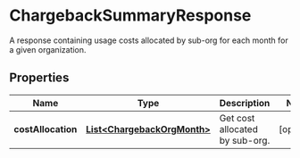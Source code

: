

# ChargebackSummaryResponse

A response containing usage costs allocated by sub-org for each month for a given organization.

## Properties

Name | Type | Description | Notes
------------ | ------------- | ------------- | -------------
**costAllocation** | [**List&lt;ChargebackOrgMonth&gt;**](ChargebackOrgMonth.md) | Get cost allocated by sub-org. |  [optional]



